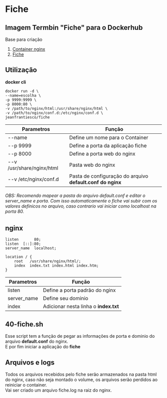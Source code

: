 # Fiche
## Imagem Termbin "Fiche" para o Dockerhub

Base para criação
1. [Container nginx](https://hub.docker.com/_/nginx)
2. [Fiche](https://github.com/solusipse/fiche)

## Utilização

**docker cli**

``` 
docker run -d \
--name=escolha \
-p 9999:9999 \
-p 8000:80 \
-v /path/to/nginx/html:/usr/share/nginx/html \
-v /path/to/nginx/conf.d:/etc/nginx/conf.d \
jeanfrantiesco/fiche
```

| Parametros| Função |
| --- | --- |
| --name | Define um nome para o Container |
| --p 9999 | Define a porta da aplicação fiche |
| --p 8000 | Define a porta web do nginx |
| --v /usr/share/nginx/html | Pasta web do nginx |
| --v /etc/nginx/conf.d | Pasta de configuração do arquivo **default.conf do nginx** |

###### OBS: Recomendo mapear a pasta do arquivo default.conf e editar o server_name e porta. Com isso automaticamente o fiche vai subir com os valores definicos no arquivo, caso contrario vai iniciar como localhost na porta 80.

## nginx

```
listen       80;
listen  [::]:80;
server_name  localhost;

location / {
    root   /usr/share/nginx/html/;
    index  index.txt index.html index.htm;
}
```

| Parametros| Função |
| --- | --- |
| listen | Define a porta padrão do nginx|
| server_name | Define seu dominio |
| index | Adicionar nesta linha o **index.txt** |

## 40-fiche.sh
Esse script tem a função de pegar as informações de porta e dominio do arquivo **default.conf** do nginx. \
E por fim iniciar a aplicação do **fiche**


## Arquivos e logs
Todos os arquivos recebidos pelo fiche serão armazenados na pasta html do nginx, caso não seja montado o volume, os arquivos serão perdidos ao reiniciar o container. \
Vai ser criado um arquivo fiche.log na raiz do nginx.
